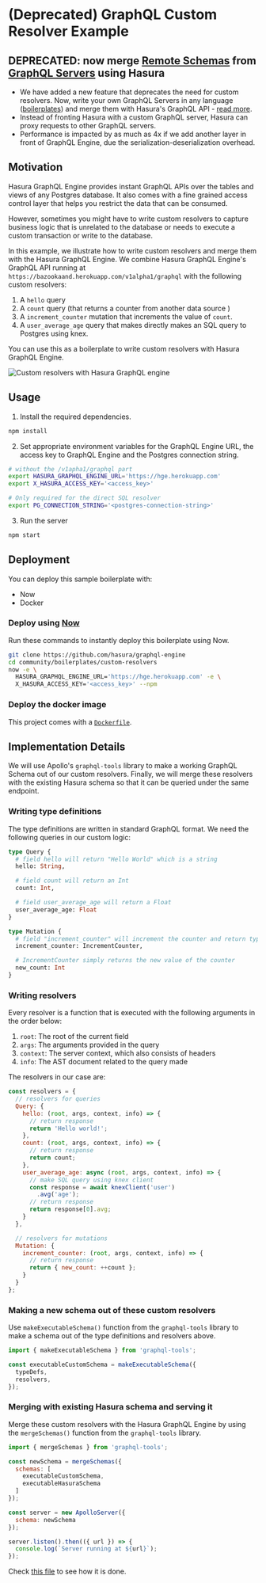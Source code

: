 # (Deprecated) GraphQL Custom Resolver Example

## **DEPRECATED**: now merge [Remote Schemas](../../../remote-schemas.md) from [GraphQL Servers](../graphql-servers) using Hasura

- We have added a new feature that deprecates the need for custom resolvers. Now, write your own GraphQL Servers in any language ([boilerplates](../graphql-servers)) and merge them with Hasura's GraphQL API - [read more](../../../remote-schemas.md).
- Instead of fronting Hasura with a custom GraphQL server, Hasura can proxy requests to other GraphQL servers.
- Performance is impacted by as much as 4x if we add another layer in front of GraphQL Engine, due the serialization-deserialization overhead.

## Motivation

Hasura GraphQL Engine provides instant GraphQL APIs over the tables and views of
any Postgres database. It also comes with a fine grained access control layer
that helps you restrict the data that can be consumed. 

However, sometimes you might have to write custom resolvers to capture business
logic that is unrelated to the database or needs to execute a custom transaction
or write to the database. 

In this example, we illustrate how to write custom resolvers and merge them with
the Hasura GraphQL Engine. We combine Hasura GraphQL Engine's GraphQL API
running at `https://bazookaand.herokuapp.com/v1alpha1/graphql` with the
following custom resolvers: 

1. A `hello` query
2. A `count` query (that returns a counter from another data source )
3. A `increment_counter` mutation that increments the value of `count`.
4. A `user_average_age` query that makes directly makes an SQL query to Postgres
   using knex. 

You can use this as a boilerplate to write custom resolvers with Hasura GraphQL
Engine. 

![Custom resolvers with Hasura GraphQL engine](./assets/custom-resolvers-diagram.png)

## Usage

1. Install the required dependencies.

```bash
npm install
```

2. Set appropriate environment variables for the GraphQL Engine URL, the access
   key to GraphQL Engine and the Postgres connection string. 


```bash
# without the /v1apha1/graphql part
export HASURA_GRAPHQL_ENGINE_URL='https://hge.herokuapp.com'
export X_HASURA_ACCESS_KEY='<access_key>'

# Only required for the direct SQL resolver
export PG_CONNECTION_STRING='<postgres-connection-string>' 
```

3. Run the server

```bash
npm start
```

## Deployment

You can deploy this sample boilerplate with:

* Now
* Docker

### Deploy using [Now](https://zeit.co/now)

Run these commands to instantly deploy this boilerplate using Now.

```bash
git clone https://github.com/hasura/graphql-engine
cd community/boilerplates/custom-resolvers
now -e \
  HASURA_GRAPHQL_ENGINE_URL='https://hge.herokuapp.com' -e \
  X_HASURA_ACCESS_KEY='<access_key>' --npm
```

### Deploy the docker image

This project comes with a [`Dockerfile`](Dockerfile).

## Implementation Details

We will use Apollo's `graphql-tools` library to make a working GraphQL Schema
out of our custom resolvers. Finally, we will merge these resolvers with the
existing Hasura schema so that it can be queried under the same endpoint. 

### Writing type definitions

The type definitions are written in standard GraphQL format. We need the
following queries in our custom logic: 


```graphql
type Query {
  # field hello will return "Hello World" which is a string
  hello: String,

  # field count will return an Int
  count: Int,

  # field user_average_age will return a Float
  user_average_age: Float
}

type Mutation {
  # field "increment_counter" will increment the counter and return type IncrementCounter
  increment_counter: IncrementCounter,

  # IncrementCounter simply returns the new value of the counter
  new_count: Int
}
```

### Writing resolvers

Every resolver is a function that is executed with the following arguments in
the order below: 

1. `root`: The root of the current field
2. `args`: The arguments provided in the query
3. `context`: The server context, which also consists of headers
4. `info`: The AST document related to the query made

The resolvers in our case are: 

```js
const resolvers = {
  // resolvers for queries
  Query: {
    hello: (root, args, context, info) => {
      // return response
      return 'Hello world!';
    },
    count: (root, args, context, info) => {
      // return response
      return count;
    },
    user_average_age: async (root, args, context, info) => {
      // make SQL query using knex client
      const response = await knexClient('user')
        .avg('age');
      // return response
      return response[0].avg;
    }
  },

  // resolvers for mutations
  Mutation: {
    increment_counter: (root, args, context, info) => {
      // return response
      return { new_count: ++count };
    }
  }
};
```

### Making a new schema out of these custom resolvers

Use `makeExecutableSchema()` function from the `graphql-tools` library to make a
schema out of the type definitions and resolvers above. 

```js
import { makeExecutableSchema } from 'graphql-tools';

const executableCustomSchema = makeExecutableSchema({
  typeDefs,
  resolvers,
});
```

### Merging with existing Hasura schema and serving it

Merge these custom resolvers with the Hasura GraphQL Engine by using the
`mergeSchemas()` function from the `graphql-tools` library. 

```js
import { mergeSchemas } from 'graphql-tools';

const newSchema = mergeSchemas({
  schemas: [
    executableCustomSchema,
    executableHasuraSchema
  ]
});

const server = new ApolloServer({
  schema: newSchema
});

server.listen().then(({ url }) => {
  console.log(`Server running at ${url}`);
});
```

Check [this file](src/index.js) to see how it is done.
